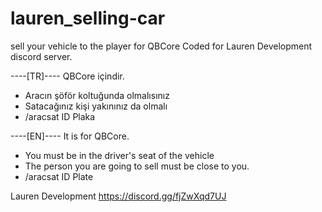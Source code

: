 # lauren_selling-car
sell your vehicle to the player for QBCore
Coded for Lauren Development discord server.

----[TR]----
QBCore içindir.

- Aracın şöför koltuğunda olmalısınız
- Satacağınız kişi yakınınız da olmalı
- /aracsat ID Plaka



----[EN]----
It is for QBCore.

- You must be in the driver's seat of the vehicle
- The person you are going to sell must be close to you.
- /aracsat ID Plate


Lauren Development
https://discord.gg/fjZwXqd7UJ

